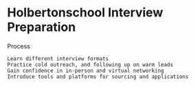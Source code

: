 # Holbertonschool Interview Preparation

Process

    Learn different interview formats
    Practice cold outreach, and following up on warm leads
    Gain confidence in in-person and virtual networking
    Introduce tools and platforms for sourcing and applications
